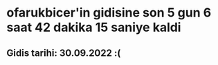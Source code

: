 # ofarukbicer'in gidisine son 5 gun 6 saat 42 dakika 15 saniye kaldi

## Gidis tarihi: 30.09.2022 :(